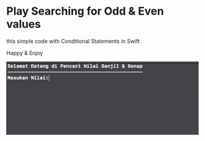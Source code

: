 # Play Searching for Odd & Even values
this simple code with Conditional Statements in Swift

Happy & Enjoy

![](mygif.gif)
